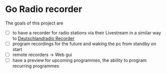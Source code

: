 # Go Radio recorder
The goals of this project are 
 - [ ] to have a recorder for radio stations via their Livestream in a similar way to [Deutschlandradio Recorder](https://deutschlandradio.de/erste-schritte.440.de.html)
 - [ ] program recordings for the future and waking the pc from standby on start
 - [ ] remote recorders -> Web gui
 - [ ] have a preview for upcoming programmes, the ability to program recurring programmes
